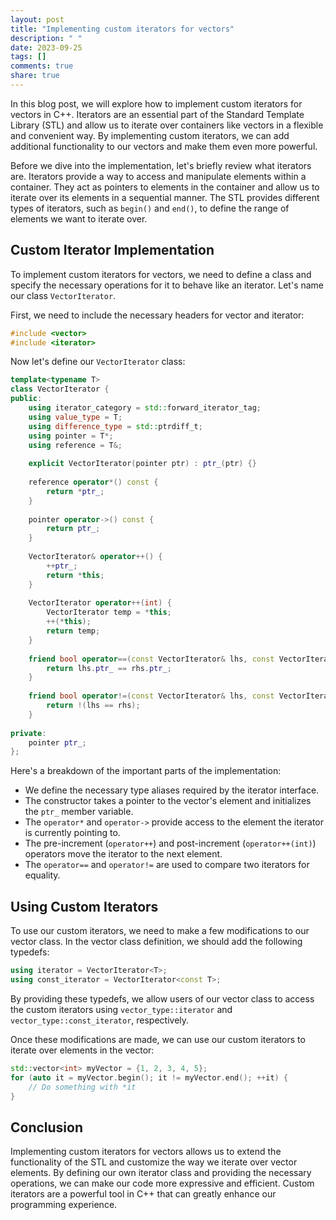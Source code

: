 ```yaml
---
layout: post
title: "Implementing custom iterators for vectors"
description: " "
date: 2023-09-25
tags: []
comments: true
share: true
---
```


In this blog post, we will explore how to implement custom iterators for vectors in C++. Iterators are an essential part of the Standard Template Library (STL) and allow us to iterate over containers like vectors in a flexible and convenient way. By implementing custom iterators, we can add additional functionality to our vectors and make them even more powerful.

Before we dive into the implementation, let's briefly review what iterators are. Iterators provide a way to access and manipulate elements within a container. They act as pointers to elements in the container and allow us to iterate over its elements in a sequential manner. The STL provides different types of iterators, such as `begin()` and `end()`, to define the range of elements we want to iterate over.

## Custom Iterator Implementation

To implement custom iterators for vectors, we need to define a class and specify the necessary operations for it to behave like an iterator. Let's name our class `VectorIterator`.

First, we need to include the necessary headers for vector and iterator:

```cpp
#include <vector>
#include <iterator>
```

Now let's define our `VectorIterator` class:

```cpp
template<typename T>
class VectorIterator {
public:
    using iterator_category = std::forward_iterator_tag;
    using value_type = T;
    using difference_type = std::ptrdiff_t;
    using pointer = T*;
    using reference = T&;
    
    explicit VectorIterator(pointer ptr) : ptr_(ptr) {}
    
    reference operator*() const {
        return *ptr_;
    }
    
    pointer operator->() const {
        return ptr_;
    }
    
    VectorIterator& operator++() {
        ++ptr_;
        return *this;
    }
    
    VectorIterator operator++(int) {
        VectorIterator temp = *this;
        ++(*this);
        return temp;
    }
    
    friend bool operator==(const VectorIterator& lhs, const VectorIterator& rhs) {
        return lhs.ptr_ == rhs.ptr_;
    }
    
    friend bool operator!=(const VectorIterator& lhs, const VectorIterator& rhs) {
        return !(lhs == rhs);
    }
    
private:
    pointer ptr_;
};
```

Here's a breakdown of the important parts of the implementation:

- We define the necessary type aliases required by the iterator interface.
- The constructor takes a pointer to the vector's element and initializes the `ptr_` member variable.
- The `operator*` and `operator->` provide access to the element the iterator is currently pointing to.
- The pre-increment (`operator++`) and post-increment (`operator++(int)`) operators move the iterator to the next element.
- The `operator==` and `operator!=` are used to compare two iterators for equality.

## Using Custom Iterators

To use our custom iterators, we need to make a few modifications to our vector class. In the vector class definition, we should add the following typedefs:

```cpp
using iterator = VectorIterator<T>;
using const_iterator = VectorIterator<const T>;
```

By providing these typedefs, we allow users of our vector class to access the custom iterators using `vector_type::iterator` and `vector_type::const_iterator`, respectively.

Once these modifications are made, we can use our custom iterators to iterate over elements in the vector:

```cpp
std::vector<int> myVector = {1, 2, 3, 4, 5};
for (auto it = myVector.begin(); it != myVector.end(); ++it) {
    // Do something with *it
}
```

## Conclusion

Implementing custom iterators for vectors allows us to extend the functionality of the STL and customize the way we iterate over vector elements. By defining our own iterator class and providing the necessary operations, we can make our code more expressive and efficient. Custom iterators are a powerful tool in C++ that can greatly enhance our programming experience.